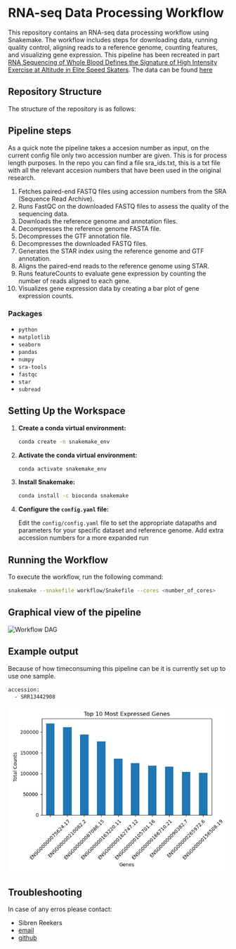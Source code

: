 # RNA-seq Data Processing Workflow

This repository contains an RNA-seq data processing workflow using Snakemake. The workflow includes steps for downloading data, running quality control, aligning reads to a reference genome, counting features, and visualizing gene expression. This pipeline has been recreated in part [RNA Sequencing of Whole Blood Defines the Signature of High Intensity Exercise at Altitude in Elite Speed Skaters](https://www.mdpi.com/2073-4425/13/4/574). The data can be found [here](https://www.ncbi.nlm.nih.gov/geo/query/acc.cgi?acc=GSE164890)

## Repository Structure

The structure of the repository is as follows:


## Pipeline steps

As a quick note the pipeline takes a accesion number as input, on the current config file only two accession number are given. This is for process length purposes. In the repo you can find a file sra_ids.txt, this is a txt file with all the relevant accesion numbers that have been used in the original research.

1. Fetches paired-end FASTQ files using accession numbers from the SRA (Sequence Read Archive).
2. Runs FastQC on the downloaded FASTQ files to assess the quality of the sequencing data.
3. Downloads the reference genome and annotation files.
4. Decompresses the reference genome FASTA file.
5. Decompresses the GTF annotation file.
6. Decompresses the downloaded FASTQ files.
7. Generates the STAR index using the reference genome and GTF annotation.
8. Aligns the paired-end reads to the reference genome using STAR.
9. Runs featureCounts to evaluate gene expression by counting the number of reads aligned to each gene.
10. Visualizes gene expression data by creating a bar plot of gene expression counts.

### Packages
- `python`
- `matplotlib`
- `seaborn`
- `pandas`
- `numpy`
- `sra-tools`
- `fastqc`
- `star`
- `subread`

## Setting Up the Workspace

1. **Create a conda virtual environment:**

    ```sh
    conda create -n snakemake_env
    ```

3. **Activate the conda virtual environment:**
   
    ```sh
    conda activate snakemake_env
    ``` 

2. **Install Snakemake:**

    ```sh
    conda install -c bioconda snakemake
    ```

3. **Configure the `config.yaml` file:**

    Edit the `config/config.yaml` file to set the appropriate datapaths and parameters for your specific dataset and reference genome.
    Add extra accession numbers for a more expanded run

## Running the Workflow
To execute the workflow, run the following command:

```sh
snakemake --snakefile workflow/Snakefile --cores <number_of_cores>
```
## Graphical view of the pipeline
![Workflow DAG](images/dag.png)

## Example output
Because of how timeconsuming this pipeline can be it is currently set up to use one sample.

```sh
accession: 
  - SRR13442908
```

![Gene expression barplot](plots/gene_expression_barplot.png)

## Troubleshooting

In case of any erros please contact:
- Sibren Reekers
- [email](sibrenreekers@gmail.com)
- [github](https://github.com/SibrenReekers)





